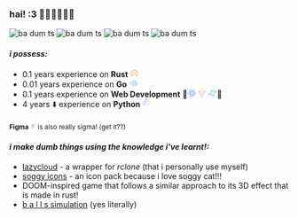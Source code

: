 ### hai! :3 👋👋👋👋👋👋
<img src="https://c.tenor.com/NjbLQCvQoC8AAAAd/tenor.gif" alt="ba dum ts" width="20%" height="auto"> <img src="https://c.tenor.com/NjbLQCvQoC8AAAAd/tenor.gif" alt="ba dum ts" width="20%" height="auto"> <img src="https://c.tenor.com/NjbLQCvQoC8AAAAd/tenor.gif" alt="ba dum ts" width="20%" height="auto"> <img src="https://c.tenor.com/NjbLQCvQoC8AAAAd/tenor.gif" alt="ba dum ts" width="20%" height="auto"> 

#### *i possess:*  
<ul>
  <li> 0.1 years experience on <strong>Rust</strong> <img alt="ferris" width="15px" src="https://raw.githubusercontent.com/catppuccin/vscode-icons/b7fd50f7fd6a9e2abe73bcdd978f3ca58adb1bc9/icons/mocha/rust.svg"> </li>
  <li> 0.01 years experience on <strong>Go</strong> <img alt="otter" width="15px" src="https://raw.githubusercontent.com/catppuccin/vscode-icons/b7fd50f7fd6a9e2abe73bcdd978f3ca58adb1bc9/icons/mocha/go.svg"> </li>
  <li> 0.1 years experience on <strong>Web Development</strong> 🫸<img width="15px" src="https://raw.githubusercontent.com/catppuccin/vscode-icons/b7fd50f7fd6a9e2abe73bcdd978f3ca58adb1bc9/icons/mocha/typescript-react.svg" alt="meta"> <img width="15px" alt="framework" src="https://raw.githubusercontent.com/catppuccin/vscode-icons/b7fd50f7fd6a9e2abe73bcdd978f3ca58adb1bc9/icons/mocha/vite.svg"> <img width="15px" alt="css utility library" src="https://raw.githubusercontent.com/catppuccin/vscode-icons/b7fd50f7fd6a9e2abe73bcdd978f3ca58adb1bc9/icons/mocha/tailwind.svg">🫷</li>
  <li>4 years ⬇️ experience on <strong>Python</strong> <img width="15px" alt="snek" src="https://raw.githubusercontent.com/catppuccin/vscode-icons/b7fd50f7fd6a9e2abe73bcdd978f3ca58adb1bc9/icons/mocha/python.svg"></li>
</ul>
<sub><strong>Figma</strong> <img width="10px" src="https://raw.githubusercontent.com/catppuccin/vscode-icons/b7fd50f7fd6a9e2abe73bcdd978f3ca58adb1bc9/icons/mocha/figma.svg"> is also really sigma! (get it??)</sub> 

#### *i make dumb things using the knowledge i've learnt!:*
- [lazycloud](https://github.com/lunar1um/lazycloud) - a wrapper for *rclone* (that i personally use myself)  
- [soggy icons](https://github.com/lunar1um/soggy-icons) - an icon pack because i love soggy cat!!!  
- DOOM-inspired game that follows a similar approach to its 3D effect that is made in rust!  
- [b a l l s simulation](https://github.com/lunar1um/balls.rs) (yes literally)  
